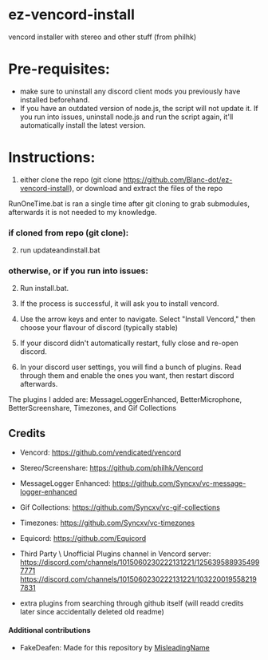 # ez-vencord-install
vencord installer with stereo and other stuff (from philhk)

# Pre-requisites:
* make sure to uninstall any discord client mods you previously have installed beforehand.
* If you have an outdated version of node.js, the script will not update it. If you run into issues, uninstall node.js and run the script again, it'll automatically install the latest version.

# Instructions:
1. either clone the repo (git clone https://github.com/Blanc-dot/ez-vencord-install), or download and extract the files of the repo

RunOneTime.bat is ran a single time after git cloning to grab submodules, afterwards it is not needed to my knowledge.
### if cloned from repo (git clone):
2. run updateandinstall.bat
### otherwise, or if you run into issues:
2. Run install.bat.

3. If the process is successful, it will ask you to install vencord.
4. Use the arrow keys and enter to navigate. Select "Install Vencord," then choose your flavour of discord (typically stable)
5. If your discord didn't automatically restart, fully close and re-open discord.
6. In your discord user settings, you will find a bunch of plugins. Read through them and enable the ones you want, then restart discord afterwards.

The plugins I added are: MessageLoggerEnhanced, BetterMicrophone, BetterScreenshare, Timezones, and Gif Collections

## Credits
- Vencord: https://github.com/vendicated/vencord
- Stereo/Screenshare: https://github.com/philhk/Vencord
- MessageLogger Enhanced: https://github.com/Syncxv/vc-message-logger-enhanced
- Gif Collections: https://github.com/Syncxv/vc-gif-collections
- Timezones: https://github.com/Syncxv/vc-timezones

- Equicord: https://github.com/Equicord
- Third Party \ Unofficial Plugins channel in Vencord server: https://discord.com/channels/1015060230222131221/1256395889354997771 https://discord.com/channels/1015060230222131221/1032200195582197831
- extra plugins from searching through github itself (will readd credits later since accidentally deleted old readme)


#### Additional contributions
- FakeDeafen: Made for this repository by [MisleadingName](https://github.com/misleadingname)
